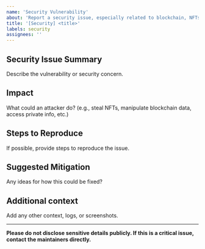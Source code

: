 ```yaml
---
name: 'Security Vulnerability'
about: 'Report a security issue, especially related to blockchain, NFTs, or user data'
title: '[Security] <title>'
labels: security
assignees: ''
---
```


## Security Issue Summary

Describe the vulnerability or security concern.

## Impact

What could an attacker do? (e.g., steal NFTs, manipulate blockchain data, access private info, etc.)

## Steps to Reproduce

If possible, provide steps to reproduce the issue.

## Suggested Mitigation

Any ideas for how this could be fixed?

## Additional context

Add any other context, logs, or screenshots.

---

**Please do not disclose sensitive details publicly. If this is a critical issue, contact the maintainers directly.**
